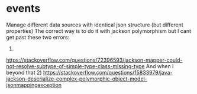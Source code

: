# events
Manage different data sources with identical json structure (but different properties)
The correct way is to do it with jackson polymorphism but I cant get past these two errors:

1)
https://stackoverflow.com/questions/72396593/jackson-mapper-could-not-resolve-subtype-of-simple-type-class-missing-type
And when I beyond that
2)
https://stackoverflow.com/questions/15833979/java-jackson-deserialize-complex-polymorphic-object-model-jsonmappingexception
